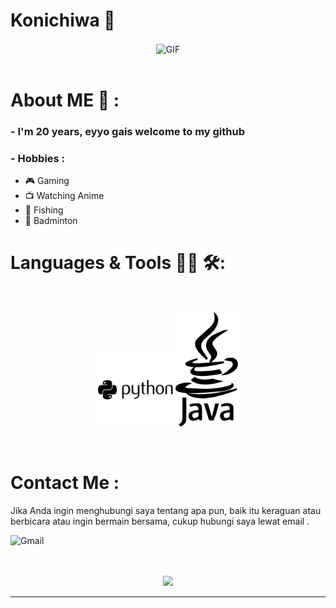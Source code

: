 # Konichiwa 👋

<div align="center">
<img hight="300" width="700" alt="GIF" align="center" src="https://github.com/Xx-Ashutosh-xX/Xx-Ashutosh-xX/blob/master/assets/208593.gif">
</div>

</br>


# About ME 💬 :

### - I'm 20 years, eyyo gais welcome to my github



### - Hobbies : 
- 🎮 Gaming 
- 📺 Watching Anime
- 🎣 Fishing
- 🏸 Badminton




# Languages & Tools 👨‍💻 🛠:
</br>

<p align="center">

<!-- For more icons please follow  https://github.com/MikeCodesDotNET/ColoredBadges -->
<img src="https://github.com/Xx-Ashutosh-xX/Xx-Ashutosh-xX/blob/master/assets/icons/python.png" alt="python" width="120" hight="50">
<img src="https://github.com/Xx-Ashutosh-xX/Xx-Ashutosh-xX/blob/master/assets/icons/java.png" alt="java"  width="100" hight="50">
</p>
</br>



# Contact Me :

<p>


Jika Anda ingin menghubungi saya tentang apa pun, baik itu keraguan atau berbicara atau ingin bermain bersama, cukup hubungi saya lewat email .

<a href="mailto:maspion792@gmail.com">
 <img align="left" alt="Gmail" width="130" hight="100" src="https://github.com/Xx-Ashutosh-xX/Xx-Ashutosh-xX/blob/master/assets/icons/gmail.png" />
</a>
 </p>
 

</br>
</br>
</br>



<p align="center" >  
  <a href="https://github.com/maspion27/can-readme"> 
<img  src="https://github-readme-stats.vercel.app/api?username=maspion27&&show_icons=true&theme=radical"/>
  </a>
  </p>

*************
